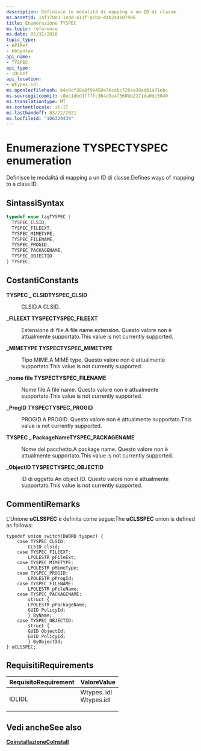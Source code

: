 ```yaml
---
description: Definisce le modalità di mapping a un ID di classe.
ms.assetid: 1af170e3-1edd-411f-acba-d4b244107996
title: Enumerazione TYSPEC
ms.topic: reference
ms.date: 05/31/2018
topic_type:
- APIRef
- kbSyntax
api_name:
- TYSPEC
api_type:
- IDLDef
api_location:
- Wtypes.idl
ms.openlocfilehash: b4c8cf38a8f99458e76cabc726aa39ad01a71ebc
ms.sourcegitcommit: c8ec1ded1ffffc364d3c4f560bb2171da0dc5040
ms.translationtype: MT
ms.contentlocale: it-IT
ms.lasthandoff: 03/22/2021
ms.locfileid: "106324439"
---
```

# <a name="tyspec-enumeration"></a><span data-ttu-id="3b8fb-103">Enumerazione TYSPEC</span><span class="sxs-lookup"><span data-stu-id="3b8fb-103">TYSPEC enumeration</span></span>

<span data-ttu-id="3b8fb-104">Definisce le modalità di mapping a un ID di classe.</span><span class="sxs-lookup"><span data-stu-id="3b8fb-104">Defines ways of mapping to a class ID.</span></span>

## <a name="syntax"></a><span data-ttu-id="3b8fb-105">Sintassi</span><span class="sxs-lookup"><span data-stu-id="3b8fb-105">Syntax</span></span>


```C++
typedef enum tagTYSPEC { 
  TYSPEC_CLSID,
  TYSPEC_FILEEXT,
  TYSPEC_MIMETYPE,
  TYSPEC_FILENAME,
  TYSPEC_PROGID,
  TYSPEC_PACKAGENAME,
  TYSPEC_OBJECTID
} TYSPEC;
```



## <a name="constants"></a><span data-ttu-id="3b8fb-106">Costanti</span><span class="sxs-lookup"><span data-stu-id="3b8fb-106">Constants</span></span>

<dl> <dt>

<span data-ttu-id="3b8fb-107"><span id="TYSPEC_CLSID"></span><span id="tyspec_clsid"></span>**TYSPEC \_ CLSID**</span><span class="sxs-lookup"><span data-stu-id="3b8fb-107"><span id="TYSPEC_CLSID"></span><span id="tyspec_clsid"></span>**TYSPEC\_CLSID**</span></span>
</dt> <dd>

<span data-ttu-id="3b8fb-108">CLSID.</span><span class="sxs-lookup"><span data-stu-id="3b8fb-108">A CLSID.</span></span>

</dd> <dt>

<span data-ttu-id="3b8fb-109"><span id="TYSPEC_FILEEXT"></span><span id="tyspec_fileext"></span>**\_FILEEXT TYSPEC**</span><span class="sxs-lookup"><span data-stu-id="3b8fb-109"><span id="TYSPEC_FILEEXT"></span><span id="tyspec_fileext"></span>**TYSPEC\_FILEEXT**</span></span>
</dt> <dd>

<span data-ttu-id="3b8fb-110">Estensione di file.</span><span class="sxs-lookup"><span data-stu-id="3b8fb-110">A file name extension.</span></span> <span data-ttu-id="3b8fb-111">Questo valore non è attualmente supportato.</span><span class="sxs-lookup"><span data-stu-id="3b8fb-111">This value is not currently supported.</span></span>

</dd> <dt>

<span data-ttu-id="3b8fb-112"><span id="TYSPEC_MIMETYPE"></span><span id="tyspec_mimetype"></span>**\_MIMETYPE TYSPEC**</span><span class="sxs-lookup"><span data-stu-id="3b8fb-112"><span id="TYSPEC_MIMETYPE"></span><span id="tyspec_mimetype"></span>**TYSPEC\_MIMETYPE**</span></span>
</dt> <dd>

<span data-ttu-id="3b8fb-113">Tipo MIME.</span><span class="sxs-lookup"><span data-stu-id="3b8fb-113">A MIME type.</span></span> <span data-ttu-id="3b8fb-114">Questo valore non è attualmente supportato.</span><span class="sxs-lookup"><span data-stu-id="3b8fb-114">This value is not currently supported.</span></span>

</dd> <dt>

<span data-ttu-id="3b8fb-115"><span id="TYSPEC_FILENAME"></span><span id="tyspec_filename"></span>**\_nome file TYSPEC**</span><span class="sxs-lookup"><span data-stu-id="3b8fb-115"><span id="TYSPEC_FILENAME"></span><span id="tyspec_filename"></span>**TYSPEC\_FILENAME**</span></span>
</dt> <dd>

<span data-ttu-id="3b8fb-116">Nome file.</span><span class="sxs-lookup"><span data-stu-id="3b8fb-116">A file name.</span></span> <span data-ttu-id="3b8fb-117">Questo valore non è attualmente supportato.</span><span class="sxs-lookup"><span data-stu-id="3b8fb-117">This value is not currently supported.</span></span>

</dd> <dt>

<span data-ttu-id="3b8fb-118"><span id="TYSPEC_PROGID"></span><span id="tyspec_progid"></span>**\_ProgID TYSPEC**</span><span class="sxs-lookup"><span data-stu-id="3b8fb-118"><span id="TYSPEC_PROGID"></span><span id="tyspec_progid"></span>**TYSPEC\_PROGID**</span></span>
</dt> <dd>

<span data-ttu-id="3b8fb-119">PROGID.</span><span class="sxs-lookup"><span data-stu-id="3b8fb-119">A PROGID.</span></span> <span data-ttu-id="3b8fb-120">Questo valore non è attualmente supportato.</span><span class="sxs-lookup"><span data-stu-id="3b8fb-120">This value is not currently supported.</span></span>

</dd> <dt>

<span data-ttu-id="3b8fb-121"><span id="TYSPEC_PACKAGENAME"></span><span id="tyspec_packagename"></span>**TYSPEC \_ PackageName**</span><span class="sxs-lookup"><span data-stu-id="3b8fb-121"><span id="TYSPEC_PACKAGENAME"></span><span id="tyspec_packagename"></span>**TYSPEC\_PACKAGENAME**</span></span>
</dt> <dd>

<span data-ttu-id="3b8fb-122">Nome del pacchetto.</span><span class="sxs-lookup"><span data-stu-id="3b8fb-122">A package name.</span></span> <span data-ttu-id="3b8fb-123">Questo valore non è attualmente supportato.</span><span class="sxs-lookup"><span data-stu-id="3b8fb-123">This value is not currently supported.</span></span>

</dd> <dt>

<span data-ttu-id="3b8fb-124"><span id="TYSPEC_OBJECTID"></span><span id="tyspec_objectid"></span>**\_ObjectID TYSPEC**</span><span class="sxs-lookup"><span data-stu-id="3b8fb-124"><span id="TYSPEC_OBJECTID"></span><span id="tyspec_objectid"></span>**TYSPEC\_OBJECTID**</span></span>
</dt> <dd>

<span data-ttu-id="3b8fb-125">ID di oggetto.</span><span class="sxs-lookup"><span data-stu-id="3b8fb-125">An object ID.</span></span> <span data-ttu-id="3b8fb-126">Questo valore non è attualmente supportato.</span><span class="sxs-lookup"><span data-stu-id="3b8fb-126">This value is not currently supported.</span></span>

</dd> </dl>

## <a name="remarks"></a><span data-ttu-id="3b8fb-127">Commenti</span><span class="sxs-lookup"><span data-stu-id="3b8fb-127">Remarks</span></span>

<span data-ttu-id="3b8fb-128">L'Unione **uCLSSPEC** è definita come segue:</span><span class="sxs-lookup"><span data-stu-id="3b8fb-128">The **uCLSSPEC** union is defined as follows:</span></span>

``` syntax
typedef union switch(DWORD tyspec) {
    case TYSPEC_CLSID:
        CLSID clsid;
    case TYSPEC_FILEEXT:
        LPOLESTR pFileExt;
    case TYSPEC_MIMETYPE:
        LPOLESTR pMimeType;
    case TYSPEC_PROGID:
        LPOLESTR pProgId;
    case TYSPEC_FILENAME:
        LPOLESTR pFileName;
    case TYSPEC_PACKAGENAME:
        struct {
        LPOLESTR pPackageName;
        GUID PolicyId;
        } ByName;
    case TYSPEC_OBJECTID:
        struct {
        GUID ObjectId;
        GUID PolicyId;
        } ByObjectId;
} uCLSSPEC;
```

## <a name="requirements"></a><span data-ttu-id="3b8fb-129">Requisiti</span><span class="sxs-lookup"><span data-stu-id="3b8fb-129">Requirements</span></span>



| <span data-ttu-id="3b8fb-130">Requisito</span><span class="sxs-lookup"><span data-stu-id="3b8fb-130">Requirement</span></span> | <span data-ttu-id="3b8fb-131">Valore</span><span class="sxs-lookup"><span data-stu-id="3b8fb-131">Value</span></span> |
|----------------|---------------------------------------------------------------------------------------|
| <span data-ttu-id="3b8fb-132">IDL</span><span class="sxs-lookup"><span data-stu-id="3b8fb-132">IDL</span></span><br/> | <dl> <span data-ttu-id="3b8fb-133"><dt>Wtypes. idl</dt></span><span class="sxs-lookup"><span data-stu-id="3b8fb-133"><dt>Wtypes.idl</dt></span></span> </dl> |



## <a name="see-also"></a><span data-ttu-id="3b8fb-134">Vedi anche</span><span class="sxs-lookup"><span data-stu-id="3b8fb-134">See also</span></span>

<dl> <dt>

[<span data-ttu-id="3b8fb-135">**Coinstallazione**</span><span class="sxs-lookup"><span data-stu-id="3b8fb-135">**CoInstall**</span></span>](/windows/win32/api/objbase/nf-objbase-coinstall)
</dt> </dl>

 

 
